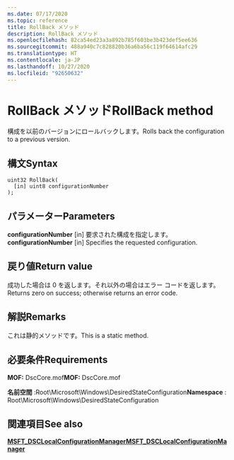 ```yaml
---
ms.date: 07/17/2020
ms.topic: reference
title: RollBack メソッド
description: RollBack メソッド
ms.openlocfilehash: 82ca54ed23a3a892b785f603be3b423def5ee636
ms.sourcegitcommit: 488a940c7c828820b36a6ba56c119f64614afc29
ms.translationtype: HT
ms.contentlocale: ja-JP
ms.lasthandoff: 10/27/2020
ms.locfileid: "92650632"
---
```

# <a name="rollback-method"></a><span data-ttu-id="73cbc-103">RollBack メソッド</span><span class="sxs-lookup"><span data-stu-id="73cbc-103">RollBack method</span></span>

<span data-ttu-id="73cbc-104">構成を以前のバージョンにロールバックします。</span><span class="sxs-lookup"><span data-stu-id="73cbc-104">Rolls back the configuration to a previous version.</span></span>

## <a name="syntax"></a><span data-ttu-id="73cbc-105">構文</span><span class="sxs-lookup"><span data-stu-id="73cbc-105">Syntax</span></span>

```mof
uint32 RollBack(
  [in] uint8 configurationNumber
);
```

## <a name="parameters"></a><span data-ttu-id="73cbc-106">パラメーター</span><span class="sxs-lookup"><span data-stu-id="73cbc-106">Parameters</span></span>

<span data-ttu-id="73cbc-107">**configurationNumber** \[in\] 要求された構成を指定します。</span><span class="sxs-lookup"><span data-stu-id="73cbc-107">**configurationNumber** \[in\] Specifies the requested configuration.</span></span>

## <a name="return-value"></a><span data-ttu-id="73cbc-108">戻り値</span><span class="sxs-lookup"><span data-stu-id="73cbc-108">Return value</span></span>

<span data-ttu-id="73cbc-109">成功した場合は 0 を返します。それ以外の場合はエラー コードを返します。</span><span class="sxs-lookup"><span data-stu-id="73cbc-109">Returns zero on success; otherwise returns an error code.</span></span>

## <a name="remarks"></a><span data-ttu-id="73cbc-110">解説</span><span class="sxs-lookup"><span data-stu-id="73cbc-110">Remarks</span></span>

<span data-ttu-id="73cbc-111">これは静的メソッドです。</span><span class="sxs-lookup"><span data-stu-id="73cbc-111">This is a static method.</span></span>

## <a name="requirements"></a><span data-ttu-id="73cbc-112">必要条件</span><span class="sxs-lookup"><span data-stu-id="73cbc-112">Requirements</span></span>

<span data-ttu-id="73cbc-113">**MOF:** DscCore.mof</span><span class="sxs-lookup"><span data-stu-id="73cbc-113">**MOF:** DscCore.mof</span></span>

<span data-ttu-id="73cbc-114">**名前空間** :Root\Microsoft\Windows\DesiredStateConfiguration</span><span class="sxs-lookup"><span data-stu-id="73cbc-114">**Namespace** : Root\Microsoft\Windows\DesiredStateConfiguration</span></span>

## <a name="see-also"></a><span data-ttu-id="73cbc-115">関連項目</span><span class="sxs-lookup"><span data-stu-id="73cbc-115">See also</span></span>

[<span data-ttu-id="73cbc-116">**MSFT_DSCLocalConfigurationManager**</span><span class="sxs-lookup"><span data-stu-id="73cbc-116">**MSFT_DSCLocalConfigurationManager**</span></span>](msft-dsclocalconfigurationmanager.md)
